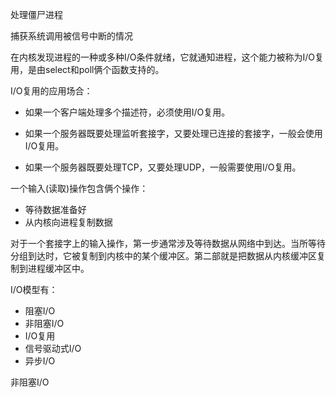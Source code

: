 处理僵尸进程

捕获系统调用被信号中断的情况



在内核发现进程的一种或多种I/O条件就绪，它就通知进程，这个能力被称为I/O复用，是由select和poll俩个函数支持的。

I/O复用的应用场合：

- 如果一个客户端处理多个描述符，必须使用I/O复用。

- 如果一个服务器既要处理监听套接字，又要处理已连接的套接字，一般会使用I/O复用。

- 如果一个服务器既要处理TCP，又要处理UDP，一般需要使用I/O复用。





一个输入(读取)操作包含俩个操作：

- 等待数据准备好
- 从内核向进程复制数据

对于一个套接字上的输入操作，第一步通常涉及等待数据从网络中到达。当所等待分组到达时，它被复制到内核中的某个缓冲区。第二部就是把数据从内核缓冲区复制到进程缓冲区中。







I/O模型有：

- 阻塞I/O
- 非阻塞I/O
- I/O复用
- 信号驱动式I/O
- 异步I/O





非阻塞I/O

